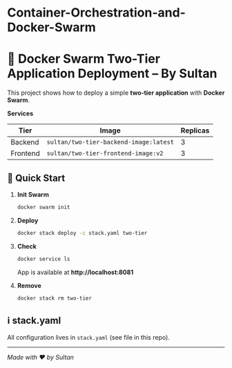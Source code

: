 # Container-Orchestration-and-Docker-Swarm
# 🐳 Docker Swarm Two-Tier Application Deployment – By Sultan

This project shows how to deploy a simple **two‑tier application** with **Docker Swarm**.

**Services**

| Tier      | Image                               | Replicas |
|-----------|-------------------------------------|----------|
| Backend   | `sultan/two-tier-backend-image:latest` | 3        |
| Frontend  | `sultan/two-tier-frontend-image:v2`    | 3        |

## 🚀 Quick Start

1. **Init Swarm**

   ```bash
   docker swarm init
   ```

2. **Deploy**

   ```bash
   docker stack deploy -c stack.yaml two-tier
   ```

3. **Check**

   ```bash
   docker service ls
   ```

   App is available at **http://localhost:8081**

4. **Remove**

   ```bash
   docker stack rm two-tier
   ```

## ℹ️ stack.yaml

All configuration lives in `stack.yaml` (see file in this repo).

---

_Made with ❤️ by Sultan_
